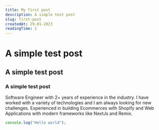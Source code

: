 ```yaml
---
title: My first post
description: A simple test post
slug: first-post
createdAt: 29-01-2023
readingTime: 2
---
```


# A simple test post

## A simple test post

### A simple test post

Software Engineer with 2+ years of experience in the industry. I have
worked with a variety of technologies and I am always looking for new
challenges. Experienced in building Ecommerces with Shopify and Web
Applications with modern frameworks like NextJs and Remix.

```ts
console.log("Hello world");
```
